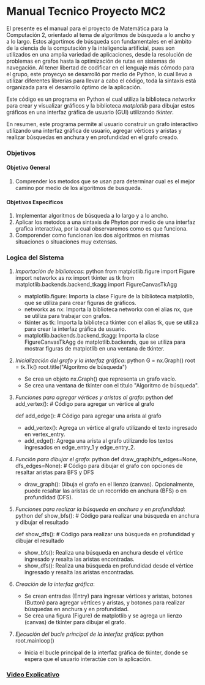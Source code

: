 # Manual Tecnico Proyecto MC2

El presente es el manual para el proyecto de Matemática para la Computación 2, orientado al tema de algoritmos de búsqueda a lo ancho y a lo largo. Estos algortimos de búsqueda son fundamentales en el ámbito de la ciencia de la computación y la inteligencia artificial, pues son utilizados en una amplia variedad de aplicaciones, desde la resolución de problemas en grafos hasta la optimización de rutas en sistemas de navegación. Al tener libertad de codificar en el lenguaje más cómodo para el grupo, este proyecyo se desarrolló por medio de Python, lo cual llevo a utilizar diferentes librerías para llevar a cabo el código, toda la sintaxis está organizada para el desarrollo óptimo de la aplicación.

Este código es un programa en Python el cual utiliza la biblioteca *networkx* para crear y visualizar gráficos y la biblioteca *matplotlib* para dibujar estos gráficos en una interfaz gráfica de usuario (GUI) utilizando *tkinter*.

En resumen, este programa permite al usuario construir un grafo interactivo utilizando una interfaz gráfica de usuario, agregar vértices y aristas y realizar búsquedas en anchura y en profundidad en el grafo creado.

### Objetivos

#### Objetivo General
1. Comprender los metodos que se usan para determinar cual es el mejor camino por medio de los algoritmos de busqueda.

#### Objetivos Especificos
1. Implementar algoritmos de búsqueda a lo largo y a lo ancho.
2. Aplicar los metodos a una sintaxis de Phyton por medio de una interfaz grafica interactiva, por la cual observaremos como es que funciona.
3. Comporender como funcionan los dos algoritmos en mismas situaciones o situaciones muy extensas.


### Logica del Sistema

1. *Importación de bibliotecas*:
   python
   from matplotlib.figure import Figure
   import networkx as nx
   import tkinter as tk
   from matplotlib.backends.backend_tkagg import FigureCanvasTkAgg
   
   - matplotlib.figure: Importa la clase Figure de la biblioteca matplotlib, que se utiliza para crear figuras de gráficos.
   - networkx as nx: Importa la biblioteca networkx con el alias nx, que se utiliza para trabajar con grafos.
   - tkinter as tk: Importa la biblioteca tkinter con el alias tk, que se utiliza para crear la interfaz gráfica de usuario.
   - matplotlib.backends.backend_tkagg: Importa la clase FigureCanvasTkAgg de matplotlib.backends, que se utiliza para mostrar figuras de matplotlib en una ventana de tkinter.

2. *Inicialización del grafo y la interfaz gráfica*:
   python
   G = nx.Graph()
   root = tk.Tk()
   root.title("Algoritmo de búsqueda")
   
   - Se crea un objeto nx.Graph() que representa un grafo vacío.
   - Se crea una ventana de tkinter con el título "Algoritmo de búsqueda".

3. *Funciones para agregar vértices y aristas al grafo*:
   python
   def add_vertex():
       # Código para agregar un vértice al grafo

   def add_edge():
       # Código para agregar una arista al grafo
   
   - add_vertex(): Agrega un vértice al grafo utilizando el texto ingresado en vertex_entry.
   - add_edge(): Agrega una arista al grafo utilizando los textos ingresados en edge_entry_1 y edge_entry_2.

4. *Función para dibujar el grafo*:
   python
   def draw_graph(bfs_edges=None, dfs_edges=None):
       # Código para dibujar el grafo con opciones de resaltar aristas para BFS y DFS
   
   - draw_graph(): Dibuja el grafo en el lienzo (canvas). Opcionalmente, puede resaltar las aristas de un recorrido en anchura (BFS) o en profundidad (DFS).

5. *Funciones para realizar la búsqueda en anchura y en profundidad*:
   python
   def show_bfs():
       # Código para realizar una búsqueda en anchura y dibujar el resultado

   def show_dfs():
       # Código para realizar una búsqueda en profundidad y dibujar el resultado
   
   - show_bfs(): Realiza una búsqueda en anchura desde el vértice ingresado y resalta las aristas encontradas.
   - show_dfs(): Realiza una búsqueda en profundidad desde el vértice ingresado y resalta las aristas encontradas.

6. *Creación de la interfaz gráfica*:
   - Se crean entradas (Entry) para ingresar vértices y aristas, botones (Button) para agregar vértices y aristas, y botones para realizar búsquedas en anchura y en profundidad.
   - Se crea una figura (Figure) de matplotlib y se agrega un lienzo (canvas) de tkinter para dibujar el grafo.

7. *Ejecución del bucle principal de la interfaz gráfica*:
   python
   root.mainloop()
   
   - Inicia el bucle principal de la interfaz gráfica de tkinter, donde se espera que el usuario interactúe con la aplicación.

### [Video Explicativo ](https://youtu.be/nkzDdbQEhLQ?si=Q_IHvOQjbO2OCVUC)




